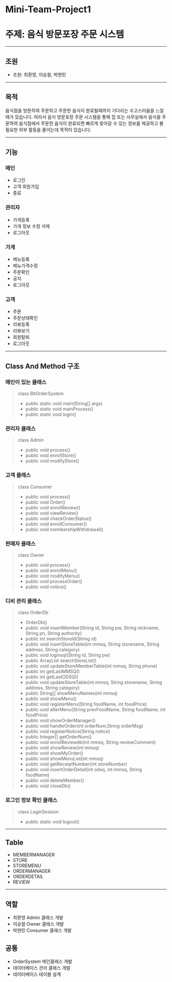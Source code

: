 # Mini-Team-Project1
# 주제: 음식 방문포장 주문 시스템
---------------------------------------------------------
## 조원
- 조원: 최환영, 이승철, 박현민
---------------------------------------------------------

## 목적
음식점을 방문하여 주문하고 주문한 음식이 완료될때까지 기다리는 수고스러움을 느낄때가 있습니다.
따라서 음식 방문포장 주문 시스템을 통해 집 또는 사무실에서 음식을 주문하여 음식점에서 주문한 음식이
완료되면 빠르게 찾아갈 수 있는 정보를 제공하고 불필요한 외부 활동을 줄이는데 목적이 있습니다.

---------------------------------------------------------

## 기능
### 메인
- 로그인
- 고객 회원가입
- 종료

### 관리자
- 가게등록
- 가게 정보 수정 삭제
- 로그아웃

### 가게
- 메뉴등록
- 메뉴가격수정
- 주문확인
- 공지
- 로그아웃

### 고객
- 주문
- 주문상태확인
- 리뷰등록
- 리뷰보기
- 회원탈퇴
- 로그아웃
---------------------------------------------------------

## Class And Method 구조
### 메인이 있는 클래스
>class BitOrderSystem
>- public static void main(String[] args)
>- public static void mainProcess()
>- public static void login()

### 관리자 클래스
>class Admin
>- public void process()
>- public void enrollStore()
>- public void modifyStore()

### 고객 클래스
>class Consumer
>- public void process()
>- public void Order()
>- public void enrollReview()
>- public void viewReview()
>- public void checkOrderStatus()
>- public void enrollConsumer()
>- public void membershipWithdrawal()

### 판매자 클래스
>class Owner
>- public void process()
>- public void enrollMenu()
>- public void modifyMenu()
>- public void processOrder()
>- public void notice()

### 디비 관리 클래스
>class OrderDb
>- OrderDb()
>- public void insertMember(String id, String pw, String nickname, String pn, String authority)
>- public int searchStoreId(String id)
>- public void insertStoreTable(int mmsq, String storename, String address, String category)
>- public void loginsql(String id, String pw)
>- public ArrayList<Integer> searchStoreList()
>- public void updateStoreMemberTable(int mmsq, String phone)
>- public int getLastMMSQ()
>- public int getLastODSQ()
>- public void updateStoreTable(int mmsq, String storename, String address, String category)
>- public String[] showMenuNames(int mmsq)
>- public void showMenu()
>- public void registerMenu(String foodName, int foodPrice)
>- public void alterMenu(String prevFoodName, String foodName, int foodPrice)
>- public void showOrderManager()
>- public void handleOrder(int orderNum,String orderMsg)
>- public void registerNotice(String notice)
>- public Integer[] getOrderNum()
>- public void enrollReviewdb(int mmsq, String reviewComment)
>- public void showReview(int mmsq)
>- public void showMyOrder()
>- public void showMenuList(int mmsq)
>- public void getReceiptNumber(int storeNumber)
>- public void insertOrderDetail(int odsq, int mmsq, String foodName)
>- public void deleteMember()
>- public void closeDb()

### 로그인 정보 확인 클래스
>class LoginSession
>- public static void logout()
---------------------------------------------------------

## Table
- MEMBERMANAGER
- STORE
- STOREMENU
- ORDERMANAGER
- ORDERDETAIL
- REVIEW

---------------------------------------------------------

## 역할
- 최환영 Admin 클래스 개발
- 이승철 Owner 클래스 개발
- 박현민 Consumer 클래스 개발

## 공통
- OrderSystem 메인클래스 개발
- 데이터베이스 관리 클래스 개발
- 데이터베이스 테이블 설계
